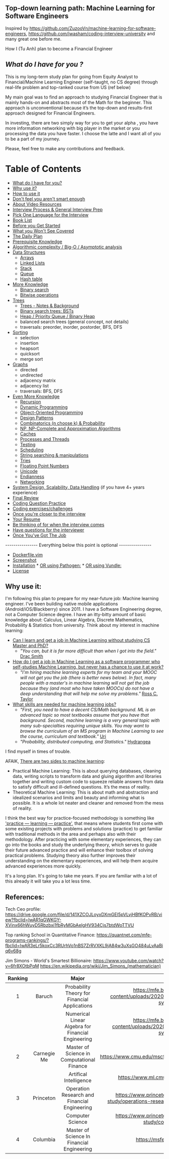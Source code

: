 
## **Top-down learning path: Machine Learning for Software Engineers**

Inspired by https://github.com/ZuzooVn/machine-learning-for-software-engineers, https://github.com/jwasham/coding-interview-university and many great one before me.

How I (Tu Anh) plan to become a Financial Engineer


## ***What do I have for you ?***

This is my long-term study plan for going from Equity Analyst to Financial/Machine Learning Engineer (self-taught, no CS degree) through real-life problem and top-ranked course from US (ref below)

My main goal was to find an approach to studying Financial Engineer that is mainly hands-on and abstracts most of the Math for the beginner. This approach is unconventional because it’s the top-down and results-first approach designed for Financial Engineers.

In investing, there are two simply way for you to get your alpha , you have more information networking with big player in the market or you processing the data you have faster. I choose the latte and I want all of you to be a part of my journey.

Please, feel free to make any contributions and feedback. 

Table of Contents
=================
-   [What do I have for you?](https://github.com/phamanhtu17295/Financial-Technology#What-do-I-have-for-you-?)
-   [Why use it?](https://github.com/jwasham/coding-interview-university#why-use-it)
-   [How to use it](https://github.com/jwasham/coding-interview-university#how-to-use-it)
-   [Don't feel you aren't smart enough](https://github.com/jwasham/coding-interview-university#dont-feel-you-arent-smart-enough)
-   [About Video Resources](https://github.com/jwasham/coding-interview-university#about-video-resources)
-   [Interview Process & General Interview Prep](https://github.com/jwasham/coding-interview-university#interview-process--general-interview-prep)
-   [Pick One Language for the Interview](https://github.com/jwasham/coding-interview-university#pick-one-language-for-the-interview)
-   [Book List](https://github.com/jwasham/coding-interview-university#book-list)
-   [Before you Get Started](https://github.com/jwasham/coding-interview-university#before-you-get-started)
-   [What you Won't See Covered](https://github.com/jwasham/coding-interview-university#what-you-wont-see-covered)
-   [The Daily Plan](https://github.com/jwasham/coding-interview-university#the-daily-plan)
-   [Prerequisite Knowledge](https://github.com/jwasham/coding-interview-university#prerequisite-knowledge)
-   [Algorithmic complexity / Big-O / Asymptotic analysis](https://github.com/jwasham/coding-interview-university#algorithmic-complexity--big-o--asymptotic-analysis)
-   [Data Structures](https://github.com/jwasham/coding-interview-university#data-structures)
    -   [Arrays](https://github.com/jwasham/coding-interview-university#arrays)
    -   [Linked Lists](https://github.com/jwasham/coding-interview-university#linked-lists)
    -   [Stack](https://github.com/jwasham/coding-interview-university#stack)
    -   [Queue](https://github.com/jwasham/coding-interview-university#queue)
    -   [Hash table](https://github.com/jwasham/coding-interview-university#hash-table)
-   [More Knowledge](https://github.com/jwasham/coding-interview-university#more-knowledge)
    -   [Binary search](https://github.com/jwasham/coding-interview-university#binary-search)
    -   [Bitwise operations](https://github.com/jwasham/coding-interview-university#bitwise-operations)
-   [Trees](https://github.com/jwasham/coding-interview-university#trees)
    -   [Trees - Notes & Background](https://github.com/jwasham/coding-interview-university#trees---notes--background)
    -   [Binary search trees: BSTs](https://github.com/jwasham/coding-interview-university#binary-search-trees-bsts)
    -   [Heap / Priority Queue / Binary Heap](https://github.com/jwasham/coding-interview-university#heap--priority-queue--binary-heap)
    -   balanced search trees (general concept, not details)
    -   traversals: preorder, inorder, postorder, BFS, DFS
-   [Sorting](https://github.com/jwasham/coding-interview-university#sorting)
    -   selection
    -   insertion
    -   heapsort
    -   quicksort
    -   merge sort
-   [Graphs](https://github.com/jwasham/coding-interview-university#graphs)
    -   directed
    -   undirected
    -   adjacency matrix
    -   adjacency list
    -   traversals: BFS, DFS
-   [Even More Knowledge](https://github.com/jwasham/coding-interview-university#even-more-knowledge)
    -   [Recursion](https://github.com/jwasham/coding-interview-university#recursion)
    -   [Dynamic Programming](https://github.com/jwasham/coding-interview-university#dynamic-programming)
    -   [Object-Oriented Programming](https://github.com/jwasham/coding-interview-university#object-oriented-programming)
    -   [Design Patterns](https://github.com/jwasham/coding-interview-university#design-patterns)
    -   [Combinatorics (n choose k) & Probability](https://github.com/jwasham/coding-interview-university#combinatorics-n-choose-k--probability)
    -   [NP, NP-Complete and Approximation Algorithms](https://github.com/jwasham/coding-interview-university#np-np-complete-and-approximation-algorithms)
    -   [Caches](https://github.com/jwasham/coding-interview-university#caches)
    -   [Processes and Threads](https://github.com/jwasham/coding-interview-university#processes-and-threads)
    -   [Testing](https://github.com/jwasham/coding-interview-university#testing)
    -   [Scheduling](https://github.com/jwasham/coding-interview-university#scheduling)
    -   [String searching & manipulations](https://github.com/jwasham/coding-interview-university#string-searching--manipulations)
    -   [Tries](https://github.com/jwasham/coding-interview-university#tries)
    -   [Floating Point Numbers](https://github.com/jwasham/coding-interview-university#floating-point-numbers)
    -   [Unicode](https://github.com/jwasham/coding-interview-university#unicode)
    -   [Endianness](https://github.com/jwasham/coding-interview-university#endianness)
    -   [Networking](https://github.com/jwasham/coding-interview-university#networking)
-   [System Design, Scalability, Data Handling](https://github.com/jwasham/coding-interview-university#system-design-scalability-data-handling)  (if you have 4+ years experience)
-   [Final Review](https://github.com/jwasham/coding-interview-university#final-review)
-   [Coding Question Practice](https://github.com/jwasham/coding-interview-university#coding-question-practice)
-   [Coding exercises/challenges](https://github.com/jwasham/coding-interview-university#coding-exerciseschallenges)
-   [Once you're closer to the interview](https://github.com/jwasham/coding-interview-university#once-youre-closer-to-the-interview)
-   [Your Resume](https://github.com/jwasham/coding-interview-university#your-resume)
-   [Be thinking of for when the interview comes](https://github.com/jwasham/coding-interview-university#be-thinking-of-for-when-the-interview-comes)
-   [Have questions for the interviewer](https://github.com/jwasham/coding-interview-university#have-questions-for-the-interviewer)
-   [Once You've Got The Job](https://github.com/jwasham/coding-interview-university#once-youve-got-the-job)

---------------- Everything below this point is optional ----------------




  * [Dockerfile.vim](#dockerfilevim)
  * [Screenshot](#screenshot)
  * [Installation](#installation)
        * [OR using Pathogen:](#or-using-pathogen)
        * [OR using Vundle:](#or-using-vundle)
  * [License](#license)

## Why use it:
I'm following this plan to prepare for my near-future job: Machine learning engineer. I've been building native mobile applications (Android/iOS/Blackberry) since 2011. I have a Software Engineering degree, not a Computer Science degree. I have an itty-bitty amount of basic knowledge about: Calculus, Linear Algebra, Discrete Mathematics, Probability & Statistics from university. Think about my interest in machine learning:

-   [Can I learn and get a job in Machine Learning without studying CS Master and PhD?](https://www.quora.com/Can-I-learn-and-get-a-job-in-Machine-Learning-without-studying-CS-Master-and-PhD)
    -   _"You can, but it is far more difficult than when I got into the field."_  [Drac Smith](https://www.quora.com/Can-I-learn-and-get-a-job-in-Machine-Learning-without-studying-CS-Master-and-PhD/answer/Drac-Smith?srid=oT0p)
-   [How do I get a job in Machine Learning as a software programmer who self-studies Machine Learning, but never has a chance to use it at work?](https://www.quora.com/How-do-I-get-a-job-in-Machine-Learning-as-a-software-programmer-who-self-studies-Machine-Learning-but-never-has-a-chance-to-use-it-at-work)
    -   _"I'm hiring machine learning experts for my team and your MOOC will not get you the job (there is better news below). In fact, many people with a master's in machine learning will not get the job because they (and most who have taken MOOCs) do not have a deep understanding that will help me solve my problems."_  [Ross C. Taylor](https://www.quora.com/How-do-I-get-a-job-in-Machine-Learning-as-a-software-programmer-who-self-studies-Machine-Learning-but-never-has-a-chance-to-use-it-at-work/answer/Ross-C-Taylor?srid=oT0p)
-   [What skills are needed for machine learning jobs?](http://programmers.stackexchange.com/questions/79476/what-skills-are-needed-for-machine-learning-jobs)
    -   _"First, you need to have a decent CS/Math background. ML is an advanced topic so most textbooks assume that you have that background. Second, machine learning is a very general topic with many sub-specialties requiring unique skills. You may want to browse the curriculum of an MS program in Machine Learning to see the course, curriculum and textbook."_  [Uri](http://softwareengineering.stackexchange.com/a/79717)
    -   _"Probability, distributed computing, and Statistics."_  [Hydrangea](http://softwareengineering.stackexchange.com/a/79575)

I find myself in times of trouble.

AFAIK,  [There are two sides to machine learning](http://machinelearningmastery.com/programmers-can-get-into-machine-learning/):

-   Practical Machine Learning: This is about querying databases, cleaning data, writing scripts to transform data and gluing algorithm and libraries together and writing custom code to squeeze reliable answers from data to satisfy difficult and ill-defined questions. It’s the mess of reality.
-   Theoretical Machine Learning: This is about math and abstraction and idealized scenarios and limits and beauty and informing what is possible. It is a whole lot neater and cleaner and removed from the mess of reality.

I think the best way for practice-focused methodology is something like  ['practice — learning — practice'](http://machinelearningmastery.com/machine-learning-for-programmers/#comment-358985), that means where students first come with some existing projects with problems and solutions (practice) to get familiar with traditional methods in the area and perhaps also with their methodology. After practicing with some elementary experiences, they can go into the books and study the underlying theory, which serves to guide their future advanced practice and will enhance their toolbox of solving practical problems. Studying theory also further improves their understanding on the elementary experiences, and will help them acquire advanced experiences more quickly.

It's a long plan. It's going to take me years. If you are familiar with a lot of this already it will take you a lot less time.

## References:

Tech Ceo profile: 
https://drive.google.com/file/d/141XZCOJLoyxDXmGEl5pVLvjHBfKOPvRB/view?fbclid=IwAR1qGWKGY-XVinx66hWuyD5Rbzbxi1fbRyMGbAelgHV934Cjs7btdWoTTVU

Top ranking School in Quantitative Finance: 
https://quantnet.com/mfe-programs-rankings/?fbclid=IwAR3eLr5koxCc3RUrhVo1nBS7ZrRVXKL9jA84w3uXsGO484uLvAaBiq6v68g

Jim Simons - World's Smartest Billionaire:
https://www.youtube.com/watch?v=6fr8XOtbPqM
https://en.wikipedia.org/wiki/Jim_Simons_(mathematician)

| Ranking|  | Major | Link | #4 | #5 | #6 | #7 | #8 | #9 | #10 | #11 | #12 |
| :---: | :---: | :---: | :---: | :---: | :---: | :---: | :---: | :---: | :---: | :---: | :---: | :---: |
| 1| Baruch| Probability Theory for Financial Applications| https://mfe.baruch.cuny.edu/wp-content/uploads/2020/11/pre-mfe-prob-feb2021-syllabus.pdf| 286 | 289 | 285 | 287 | 287 | 272 | 276 | 269 | 254 |
| | | Numerical Linear Algebra for Financial Engineering| https://mfe.baruch.cuny.edu/wp-content/uploads/2020/11/pre-mfe-nla-feb2021-syllabus.pdf| 286 | 289 | 285 | 287 | 287 | 272 | 276 | 269 | 254 |
| 2| Carnegie Me| Master of Science in Computational Finance| https://www.cmu.edu/mscf/academics/curriculum/index.html| 286 | 289 | 285 | 287 | 287 | 272 | 276 | 269 | 254 |
|  | | Artifical Intelligence| https://www.ml.cmu.edu/academics/rankings/| 286 | 289 | 285 | 287 | 287 | 272 | 276 | 269 | 254 |
| 3| Princeton| Operation Research and Financial Engineering| https://www.princeton.edu/academics/area-of-study/operations-research-and-financial-engineering| 286 | 289 | 285 | 287 | 287 | 272 | 276 | 269 | 254 |
| | | Computer Science| https://www.princeton.edu/academics/area-of-study/computer-science| 286 | 289 | 285 | 287 | 287 | 272 | 276 | 269 | 254 |
| 4| Columbia| Master of Science In Financial Engineering| https://msfe.ieor.columbia.edu/| 286 | 289 | 285 | 287 | 287 | 272 | 276 | 269 | 254 |
